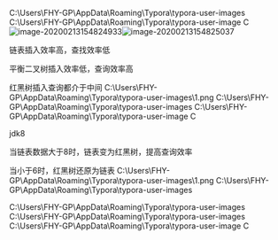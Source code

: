 C:\Users\FHY-GP\AppData\Roaming\Typora\typora-user-images\
C:\Users\FHY-GP\AppData\Roaming\Typora\typora-user-image
C
![image-20200213154824933](C:\Users\FHY-GP\AppData\Roaming\Typora\typora-user-images\image-20200213154825785.png)![image-20200213154825037](C:\Users\FHY-GP\AppData\Roaming\Typora\typora-user-images\image-20200213154825037.png)

链表插入效率高，查找效率低

平衡二叉树插入效率低，查询效率高

红黑树插入查询都介于中间
C:\Users\FHY-GP\AppData\Roaming\Typora\typora-user-images\1.png
C:\Users\FHY-GP\AppData\Roaming\Typora\typora-user-images
C:\Users\FHY-GP\AppData\Roaming\Typora\typora-user-image
C

jdk8

当链表数据大于8时，链表变为红黑树，提高查询效率

当小于6时，红黑树还原为链表
C:\Users\FHY-GP\AppData\Roaming\Typora\typora-user-images\1.png
C:\Users\FHY-GP\AppData\Roaming\Typora\typora-user-images


C:\Users\FHY-GP\AppData\Roaming\Typora\typora-user-images\
C:\Users\FHY-GP\AppData\Roaming\Typora\typora-user-images
C:\Users\FHY-GP\AppData\Roaming\Typora\typora-user-image
C